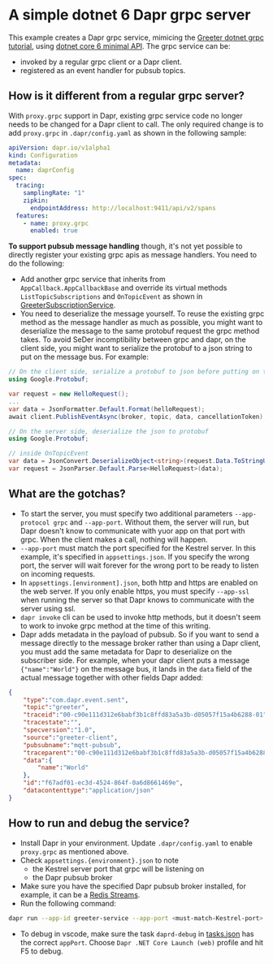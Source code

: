 # A simple dotnet 6 Dapr grpc server

This example creates a Dapr grpc service, mimicing the [Greeter dotnet grpc tutorial](https://docs.microsoft.com/en-us/aspnet/core/tutorials/grpc/grpc-start?view=aspnetcore-6.0&tabs=visual-studio), using [dotnet core 6 minimal API](https://docs.microsoft.com/en-us/aspnet/core/fundamentals/minimal-apis?view=aspnetcore-6.0). The grpc service can be:
* invoked by a regular grpc client or a Dapr client. 
* registered as an event handler for pubsub topics.

## How is it different from a regular grpc server?
With `proxy.grpc` support in Dapr, existing grpc service code no longer needs to be changed for a Dapr client to call. The only required change is to add `proxy.grpc` in `.dapr/config.yaml` as shown in the following sample:

```yaml
apiVersion: dapr.io/v1alpha1
kind: Configuration
metadata:
  name: daprConfig
spec:
  tracing:
    samplingRate: "1"
    zipkin:
      endpointAddress: http://localhost:9411/api/v2/spans
  features:
    - name: proxy.grpc
      enabled: true
```

__To support pubsub message handling__ though, it's not yet possible to directly register your existing grpc apis as message handlers. You need to do the following:
* Add another grpc service that inherits from `AppCallback.AppCallbackBase` and override its virtual methods `ListTopicSubscriptions` and `OnTopicEvent` as shown in [GreeterSubscriptionService](./Services/GreeterSubscriptionService.cs).
* You need to deserialize the message yourself. To reuse the existing grpc method as the message handler as much as possible, you might want to deserialize the message to the same protobuf request the grpc method takes. To avoid SeDer incomptibility between grpc and dapr, on the client side, you might want to serialize the protobuf to a json string to put on the message bus. For example:

```c#
// On the client side, serialize a protobuf to json before putting on the message bus
using Google.Protobuf;

var request = new HelloRequest();
...
var data = JsonFormatter.Default.Format(helloRequest);
await client.PublishEventAsync(broker, topic, data, cancellationToken);
```

```c#
// On the server side, deserialize the json to protobuf
using Google.Protobuf;

// inside OnTopicEvent
var data = JsonConvert.DeserializeObject<string>(request.Data.ToStringUtf8());
var request = JsonParser.Default.Parse<HelloRequest>(data);
```

## What are the gotchas?
* To start the server, you must specify two additional parameters `--app-protocol grpc` and `--app-port`. Without them, the server will run, but Dapr doesn't know to communicate with yuor app on that port with grpc. When the client makes a call, nothing will happen.
* `--app-port` must match the port specified for the Kestrel server. In this example, it's specified in `appsettings.json`. If you specify the wrong port, the server will wait forever for the wrong port to be ready to listen on incoming requests.
* In `appsettings.[environment].json`, both http and https are enabled on the web server. If you only enable https, you must specify `--app-ssl` when running the server so that Dapr knows to communicate with the server using ssl.
* `dapr invoke` cli can be used to invoke http methods, but it doesn't seem to work to invoke grpc method at the time of this writing. 
* Dapr adds metadata in the payload of pubsub. So if you want to send a message directly to the message broker rather than using a Dapr client, you must add the same metadata for Dapr to deserialize on the subscriber side. For example, when your dapr client puts a message `{"name":"World"}` on the message bus, it lands in the `data` field of the actual message together with other fields Dapr added:

```json
{
    "type":"com.dapr.event.sent",
    "topic":"greeter",
    "traceid":"00-c90e111d312e6babf3b1c8ffd83a5a3b-d05057f15a4b6288-01",
    "tracestate":"",
    "specversion":"1.0",
    "source":"greeter-client",
    "pubsubname":"mqtt-pubsub",
    "traceparent":"00-c90e111d312e6babf3b1c8ffd83a5a3b-d05057f15a4b6288-01",
    "data":{
        "name":"World"
    },
    "id":"f67adf01-ec3d-4524-864f-0a6d8661469e",
    "datacontenttype":"application/json"
}
``` 

## How to run and debug the service?
* Install Dapr in your environment. Update `.dapr/config.yaml` to enable `proxy.grpc` as mentioned above.
* Check `appsettings.{environment}.json` to note
  * the Kestrel server port that grpc will be listening on
  * the Dapr pubsub broker
* Make sure you have the specified Dapr pubsub broker installed, for example, it can be a [Redis Streams](https://docs.dapr.io/reference/components-reference/supported-pubsub/setup-redis-pubsub/). 
* Run the following command:

```bash
dapr run --app-id greeter-service --app-port <must-match-Kestrel-port> --app-protocol grpc -- dotnet run
```

* To debug in vscode, make sure the task `daprd-debug` in [tasks.json](.vscode/tasks.json) has the correct `appPort`. Choose `Dapr .NET Core Launch (web)` profile and hit F5 to debug.
